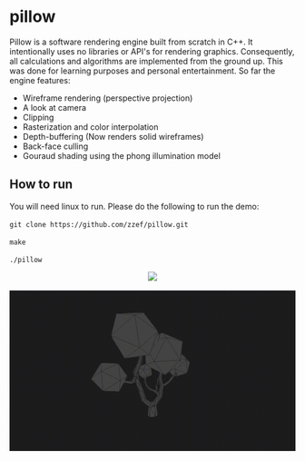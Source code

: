 # pillow

Pillow is a software rendering engine built from scratch in C++. It intentionally uses no libraries or API's for rendering graphics. Consequently, all calculations and algorithms are implemented from the ground up. This was done for learning purposes and personal entertainment. So far the engine features:

- Wireframe rendering (perspective projection)
- A look at camera
- Clipping
- Rasterization and color interpolation
- Depth-buffering (Now renders solid wireframes)
- Back-face culling
- Gouraud shading using the phong illumination model

## How to run
You will need linux to run. Please do the following to run the demo:

`git clone https://github.com/zzef/pillow.git`

`make`

`./pillow`

<p align="center">
  <img src="https://raw.githubusercontent.com/zzef/pillow/master/docs/sample3.gif">
</p>

<p align="center">
  <img src="https://raw.githubusercontent.com/zzef/pillow/master/docs/sample.gif">
</p>
